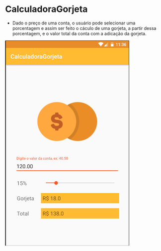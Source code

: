 # CalculadoraGorjeta

* Dado o preço de uma conta, o usuário pode selecionar uma porcentagem e assim ser feito o cáculo de uma gorjeta, a partir dessa porcentagem, e o valor total da conta com a adicação da gorjeta.

![calculoGorjeta](images/calculoGorjeta.png)
